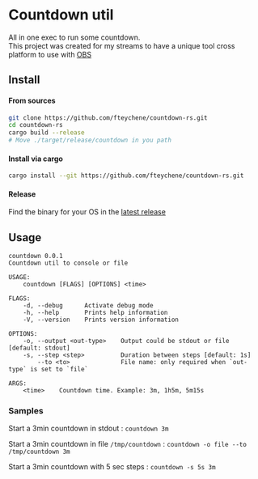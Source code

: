 # Countdown util

All in one exec to run some countdown.  
This project was created for my streams to have a unique tool cross platform to use with [OBS](https://obsproject.com/)

## Install

#### From sources
```bash
git clone https://github.com/fteychene/countdown-rs.git
cd countdown-rs
cargo build --release
# Move ./target/release/countdown in you path
```

#### Install via cargo

```bash
cargo install --git https://github.com/fteychene/countdown-rs.git
```

#### Release

Find the binary for your OS in the [latest release](https://github.com/fteychene/countdown-rs/releases/latest)


## Usage

```
countdown 0.0.1
Countdown util to console or file

USAGE:
    countdown [FLAGS] [OPTIONS] <time>

FLAGS:
    -d, --debug      Activate debug mode
    -h, --help       Prints help information
    -V, --version    Prints version information

OPTIONS:
    -o, --output <out-type>    Output could be stdout or file [default: stdout]
    -s, --step <step>          Duration between steps [default: 1s]
        --to <to>              File name: only required when `out-type` is set to `file`

ARGS:
    <time>    Countdown time. Example: 3m, 1h5m, 5m15s
```

### Samples

Start a 3min countdown in stdout : `countdown 3m`

Start a 3min countdown in file `/tmp/countdown` : `countdown -o file --to /tmp/countdown 3m`

Start a 3min countdown with 5 sec steps : `countdown -s 5s 3m`
